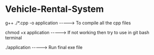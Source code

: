 # Vehicle-Rental-System
g++ ./*.cpp -o application   -----> To compile all the cpp files

chmod +x application         -----> If not working then try to use in git bash terminal

./application                -----> Run final exe file

